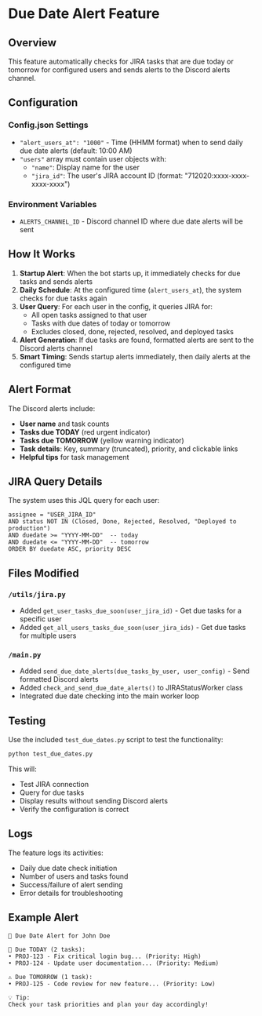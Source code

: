 # Due Date Alert Feature

## Overview
This feature automatically checks for JIRA tasks that are due today or tomorrow for configured users and sends alerts to the Discord alerts channel.

## Configuration

### Config.json Settings
- `"alert_users_at": "1000"` - Time (HHMM format) when to send daily due date alerts (default: 10:00 AM)
- `"users"` array must contain user objects with:
  - `"name"`: Display name for the user
  - `"jira_id"`: The user's JIRA account ID (format: "712020:xxxx-xxxx-xxxx-xxxx")

### Environment Variables
- `ALERTS_CHANNEL_ID` - Discord channel ID where due date alerts will be sent

## How It Works

1. **Startup Alert**: When the bot starts up, it immediately checks for due tasks and sends alerts
2. **Daily Schedule**: At the configured time (`alert_users_at`), the system checks for due tasks again
3. **User Query**: For each user in the config, it queries JIRA for:
   - All open tasks assigned to that user
   - Tasks with due dates of today or tomorrow
   - Excludes closed, done, rejected, resolved, and deployed tasks
4. **Alert Generation**: If due tasks are found, formatted alerts are sent to the Discord alerts channel
5. **Smart Timing**: Sends startup alerts immediately, then daily alerts at the configured time

## Alert Format

The Discord alerts include:
- **User name** and task counts
- **Tasks due TODAY** (red urgent indicator)
- **Tasks due TOMORROW** (yellow warning indicator)
- **Task details**: Key, summary (truncated), priority, and clickable links
- **Helpful tips** for task management

## JIRA Query Details

The system uses this JQL query for each user:
```jql
assignee = "USER_JIRA_ID"
AND status NOT IN (Closed, Done, Rejected, Resolved, "Deployed to production")
AND duedate >= "YYYY-MM-DD"  -- today
AND duedate <= "YYYY-MM-DD"  -- tomorrow
ORDER BY duedate ASC, priority DESC
```

## Files Modified

### `/utils/jira.py`
- Added `get_user_tasks_due_soon(user_jira_id)` - Get due tasks for a specific user
- Added `get_all_users_tasks_due_soon(user_jira_ids)` - Get due tasks for multiple users

### `/main.py`
- Added `send_due_date_alerts(due_tasks_by_user, user_config)` - Send formatted Discord alerts
- Added `check_and_send_due_date_alerts()` to JIRAStatusWorker class
- Integrated due date checking into the main worker loop

## Testing

Use the included `test_due_dates.py` script to test the functionality:
```bash
python test_due_dates.py
```

This will:
- Test JIRA connection
- Query for due tasks
- Display results without sending Discord alerts
- Verify the configuration is correct

## Logs

The feature logs its activities:
- Daily due date check initiation
- Number of users and tasks found
- Success/failure of alert sending
- Error details for troubleshooting

## Example Alert

```
📅 Due Date Alert for John Doe

🚨 Due TODAY (2 tasks):
• PROJ-123 - Fix critical login bug... (Priority: High)
• PROJ-124 - Update user documentation... (Priority: Medium)

⚠️ Due TOMORROW (1 task):
• PROJ-125 - Code review for new feature... (Priority: Low)

💡 Tip:
Check your task priorities and plan your day accordingly!
```
